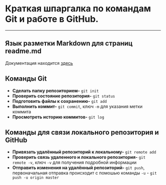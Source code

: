 # Краткая шпаргалка по командам Git и работе в GitHub.
---
## Язык разметки Markdown для страниц readme.md

Документация находится [здесь](https://www.markdownguide.org/cheat-sheet/)

## Команды Git

- **Сделать папку репозиторием-** `git init`
- **Проверить состояние репозитория-** `git status`
- **Подготовить файлы к сохранению-** `git add`
- **Выполнить коммит-** `git commit`, ключ `-m` для указания метки коммита
- **Просмотреть историю коммитов-** `git log`

## Команды для связи локального репозитория и GitHub

- **Привязать удалённый репозиторий к локальному-** `git remote add`
- **Проверить связь удаленного и локального репозитория-** `git remote -v`, ключ `-v` для получения подробной информации 
- **Отправить изменения на удалённый репозиторий-** `git push`,  первоначальная отправка происходит с помошью команды `-u` - `git push -u origin master`

